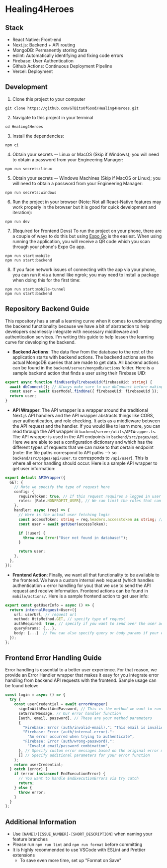 # Healing4Heroes

## Stack

- React Native: Front-end
- Next.js: Backend + API routing
- MongoDB: Permanently storing data
- eslint: Automatically identifying and fixing code errors
- Firebase: User Authentication
- Github Actions: Continuous Deployment Pipeline
- Vercel: Deployment

## Development

1. Clone this project to your computer

```
git clone https://github.com/GTBitsOfGood/Healing4Heroes.git
```

2. Navigate to this project in your terminal

```
cd Healing4Heroes
```

3. Install the dependencies:

```
npm ci
```

4. Obtain your secrets -- Linux or MacOS (Skip if Windows); you will need to obtain a password from your Engineering Manager:

```
npm run secrets:linux
```

5. Obtain your secrets -- Windows Machines (Skip if MacOS or Linux); you will need to obtain a password from your Engineering Manager:

```
npm run secrets:windows
```

6. Run the project in your browser (Note: Not all React-Native features may work properly in the browser but it is good for quick development and iteration):

```
npm run dev
```

7. (Required for Frontend Devs) To run the project on your phone, there are a couple of ways to do this but using [Expo Go](https://expo.dev/client) is the easiest. When using running the application, you will receive a QR code which you scan through your phone's Expo Go app.

```
npm run start:mobile
npm run start:backend
```

8. If you face network issues of connecting with the app via your phone, you can run it via a tunnel like ngrok; you may need to install a package when doing this for the first time:

```
npm run start:mobile-tunnel
npm run start:backend
```

## Repository Backend Guide

This repository has a small a learning curve when it comes to understanding the backend functionality because we have a bit of abstraction to help developers seamlessly integrate with necessary middleware and authentication services. I'm writing this guide to help lessen the learning curve for developing the backend.

- **Backend Actions**:
  The data flow from the database to the rest of the application starts with backend actions. The backend actions are the actual MongoDB queries that are made to get data. All backend actions can be found in the `backend/server/mongodb/actions` folder. Here is a sample backend action that finds a user using their Firebase UID:

```typescript
export async function findUserByFirebaseUid(firebaseUid: string) {
  await dbConnect(); // Always make sure to use dbConnect before making a Mongo query!
  const user = await UserModel.findOne({ firebaseUid: firebaseUid });
  return user;
}
```

- **API Wrapper**:
  The API wrapper is a wrapper around the traditional Next.js API handlers and the API wrapper abstracts things like CORS, user authentication, and role checking. It acts as a middleware between the API request and the handler. If you would like to learn more, you can read through the API wrapper in `backend/server/utils/APIWrapper.ts`. The API wrapper is used in the API endpoints in `backend/src/pages/api`. Here we are able to set a configuration dictionary and which has the different types of requests that we can make to that certain endpoint (note: the file paths correspond to API paths --> so `backend/src/pages/api/user.ts` corresponds to `/api/user`). This is where all error handling should occur. Here is a sample API wrapper to get user information:

```typescript
export default APIWrapper({
  GET: {
    // Note we specify the type of request here
    config: {
      requireToken: true, // If this request requires a logged in user then we set this to true
      roles: [Role.NONPROFIT_USER], // We can limit the roles that can access this endpoint
    },
    handler: async (req) => {
      // Here is the actual user fetching logic
      const accessToken: string = req.headers.accesstoken as string; // access token is available as req.headers.accesstoken
      const user = await getUser(accessToken);

      if (!user) {
        throw new Error("User not found in database!");
      }

      return user;
    },
  },
});
```

- **Frontend Action**:
  Finally, we want all that functionality to be available to the frontend. We have a custom internal web request (which handles authentication + error handling for you) that we use to send the API request and receive information. Frontend actions can be found in `mobile/actions/`. Here is a sample frontend action to get user info:

```typescript
export const getUserInfo = async () => {
  return internalRequest<User>({
    url: userUrl, // request url
    method: HttpMethod.GET, // specify type of request
    authRequired: true, // specify if you want to send over the user access token
    queryParams: {...},
    body: {...}  // You can also specify query or body params if your endpoint needs it
  });
};

```

## Frontend Error Handling Guide

Error handling is essential to a better user experience. For that reason, we provide an Error Handler wrapper that makes it easy for you integrate error handling from backend API requests with the frontend. Sample usage can be found below:

```typescript
const login = async () => {
  try {
    const userCredential = await errorWrapper(
      signInWithEmailAndPassword, // This is the method we want to run
      setErrorMessage, // Our error handler function
      [auth, email, password], // These are your method parameters
      {
        "Firebase: Error (auth/invalid-email).": "This email is invalid",
        "Firebase: Error (auth/internal-error).":
          "An error occurred when trying to authenticate",
        "Firebase: Error (auth/wrong-password).":
          "Invalid email/password combination",
      }, // Specify custom error messages based on the original error message
      [] // Specify additional parameters for your error function
    );
    return userCredential;
  } catch (error) {
    if (error instanceof EndExecutionError) {
      // You want to handle EndExecutionErrors via try catch
      return;
    } else {
      throw error;
    }
  }
};
```

## Additional Information

- Use `[NAME]/[ISSUE_NUMBER]-[SHORT_DESCRIPTION]` when naming your feature branches
- Please run `npm run lint` and `npm run format` before committing
- It is highly recommended to use VSCode with ESLint and Prettier extensions
  - To save even more time, set up "Format on Save"
